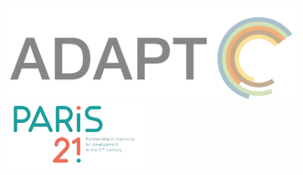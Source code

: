 [](_media/download.html ':include :type=code text')

<img src="ADAPTmedia\media\image1.png" style="width:5.27361in;height:1.72569in" />
<img src="ADAPTmedia\media\image2.png" style="width:2.49236in;height:1.16597in" />
